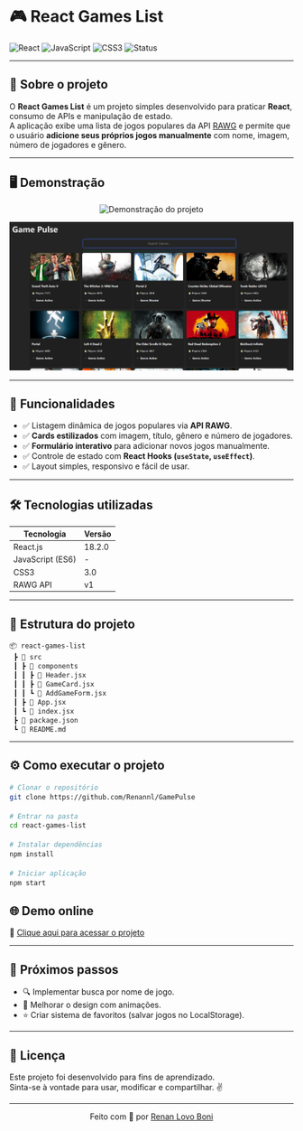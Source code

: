 
# 🎮 React Games List

![React](https://img.shields.io/badge/React-18.2.0-61DAFB?style=flat&logo=react&logoColor=white)
![JavaScript](https://img.shields.io/badge/JavaScript-ES6%2B-F7DF1E?style=flat&logo=javascript&logoColor=black)
![CSS3](https://img.shields.io/badge/CSS3-3.0-1572B6?style=flat&logo=css3&logoColor=white)
![Status](https://img.shields.io/badge/Status-Em%20Desenvolvimento-blue)

---

## 📌 Sobre o projeto

O **React Games List** é um projeto simples desenvolvido para praticar **React**, consumo de APIs e manipulação de estado.  
A aplicação exibe uma lista de jogos populares da API [RAWG](https://rawg.io/apidocs) e permite que o usuário **adicione seus próprios jogos manualmente** com nome, imagem, número de jogadores e gênero.

---

## 🖥️ Demonstração

<p align="center">
  <img src="https://user-images.githubusercontent.com/00000000/demo-gamelist.gif" alt="Demonstração do projeto" width="600px">
</p>

![alt text](image.png)

---

## 🚀 Funcionalidades

- ✅ Listagem dinâmica de jogos populares via **API RAWG**.  
- ✅ **Cards estilizados** com imagem, título, gênero e número de jogadores.  
- ✅ **Formulário interativo** para adicionar novos jogos manualmente.  
- ✅ Controle de estado com **React Hooks (`useState`, `useEffect`)**.  
- ✅ Layout simples, responsivo e fácil de usar.  

---

## 🛠️ Tecnologias utilizadas

| Tecnologia      | Versão   |
|------------------|----------|
| React.js         | 18.2.0   |
| JavaScript (ES6) | -        |
| CSS3             | 3.0      |
| RAWG API         | v1       |

---

## 📂 Estrutura do projeto

```
📦 react-games-list
 ┣ 📂 src
 ┃ ┣ 📂 components
 ┃ ┃ ┣ 📜 Header.jsx
 ┃ ┃ ┣ 📜 GameCard.jsx
 ┃ ┃ ┗ 📜 AddGameForm.jsx
 ┃ ┣ 📜 App.jsx
 ┃ ┗ 📜 index.jsx
 ┣ 📜 package.json
 ┗ 📜 README.md
```

---

## ⚙️ Como executar o projeto

```bash
# Clonar o repositório
git clone https://github.com/Renannl/GamePulse

# Entrar na pasta
cd react-games-list

# Instalar dependências
npm install

# Iniciar aplicação
npm start
```

## 🌐 Demo online

🔗 [Clique aqui para acessar o projeto](https://game-pulse-delta.vercel.app/)

---

## 📌 Próximos passos

- 🔍 Implementar busca por nome de jogo.  
- 🎨 Melhorar o design com animações. 
- ⭐ Criar sistema de favoritos (salvar jogos no LocalStorage).  

---

## 📜 Licença

Este projeto foi desenvolvido para fins de aprendizado.  
Sinta-se à vontade para usar, modificar e compartilhar. ✌️

---

<p align="center">
Feito com 💙 por <a href="https://www.linkedin.com/in/renan-lovo-boni">Renan Lovo Boni</a>
</p>
